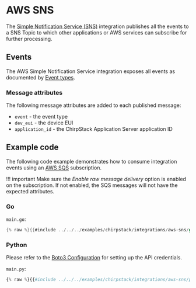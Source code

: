 # AWS SNS

The [Simple Notification Service (SNS)](https://aws.amazon.com/sns/) integration
publishes all the events to a SNS Topic to which other applications or AWS
services can subscribe for further processing.

## Events

The AWS Simple Notification Service integration exposes all events as
documented by [Event types](events.md).

### Message attributes

The following message attributes are added to each published message:

* `event` - the event type
* `dev_eui` - the device EUI
* `application_id` - the ChirpStack Application Server application ID

## Example code

The following code example demonstrates how to consume integration events using
an [AWS SQS](https://aws.amazon.com/sqs/) subscription.

!!! important
	Make sure the _Enable raw message delivery_ option is enabled on the subscription.
	If not enabled, the SQS messages will not have the expected attributes.

### Go

`main.go`:

```go
{% raw %}{{#include ../../../examples/chirpstack/integrations/aws-sns/go/main.go}}{% endraw %}
```

### Python

Please refer to the [Boto3 Configuration](https://boto3.amazonaws.com/v1/documentation/api/latest/guide/quickstart.html)
for setting up the API credentials.

`main.py`:

```python
{% raw %}{{#include ../../../examples/chirpstack/integrations/aws-sns/python/main.py}}{% endraw %}
```
